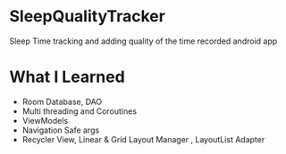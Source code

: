 # SleepQualityTracker
Sleep Time tracking and adding quality of the time recorded android app 

# What I Learned

* Room Database, DAO
* Multi threading and Coroutines
* ViewModels
* Navigation Safe args
* Recycler View, Linear & Grid Layout Manager , LayoutList Adapter
